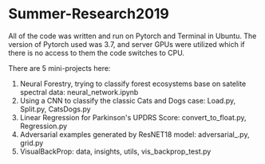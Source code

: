 # Summer-Research2019
All of the code was written and run on Pytorch and Terminal in Ubuntu. The version of Pytorch used was 3.7, and server GPUs were utilized
which if there is no access to them the code switches to CPU.

There are 5 mini-projects here:

1. Neural Forestry, trying to classify forest ecosystems base on satelite spectral data:
neural_network.ipynb
2. Using a CNN to classify the classic Cats and Dogs case:
Load.py, Split.py, CatsDogs.py
3. Linear Regression for Parkinson's UPDRS Score:
convert_to_float.py, Regression.py
4. Adversarial examples generated by ResNET18 model:
adversarial_.py, grid.py
5. VisualBackProp:
data, insights, utils, vis_backprop_test.py
